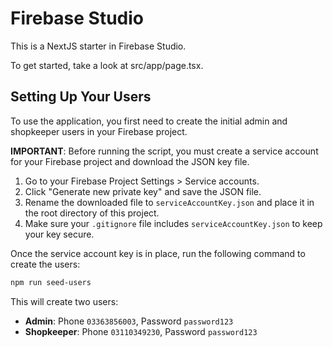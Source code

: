 # Firebase Studio

This is a NextJS starter in Firebase Studio.

To get started, take a look at src/app/page.tsx.

## Setting Up Your Users

To use the application, you first need to create the initial admin and shopkeeper users in your Firebase project.

**IMPORTANT**: Before running the script, you must create a service account for your Firebase project and download the JSON key file.

1.  Go to your Firebase Project Settings > Service accounts.
2.  Click "Generate new private key" and save the JSON file.
3.  Rename the downloaded file to `serviceAccountKey.json` and place it in the root directory of this project.
4.  Make sure your `.gitignore` file includes `serviceAccountKey.json` to keep your key secure.

Once the service account key is in place, run the following command to create the users:

```bash
npm run seed-users
```

This will create two users:
- **Admin**: Phone `03363856003`, Password `password123`
- **Shopkeeper**: Phone `03110349230`, Password `password123`
